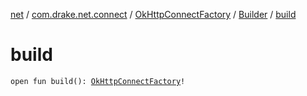 [net](../../../index.md) / [com.drake.net.connect](../../index.md) / [OkHttpConnectFactory](../index.md) / [Builder](index.md) / [build](./build.md)

# build

`open fun build(): `[`OkHttpConnectFactory`](../index.md)`!`